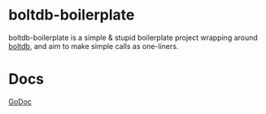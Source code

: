 # boltdb-boilerplate
boltdb-boilerplate is a simple & stupid boilerplate project wrapping around [boltdb](https://github.com/boltdb/bolt), and aim to make simple calls as one-liners.

# Docs

[GoDoc](https://godoc.org/github.com/bobintornado/boltdb-boilerplate)
